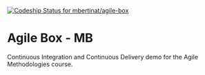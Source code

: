 [ ![Codeship Status for mbertinat/agile-box](https://codeship.com/projects/842cebc0-60c5-0133-bf7f-76de44eb7036/status?branch=master)](https://codeship.com/projects/112299)

# Agile Box - MB

Continuous Integration and Continuous Delivery demo for the Agile Methodologies course.
